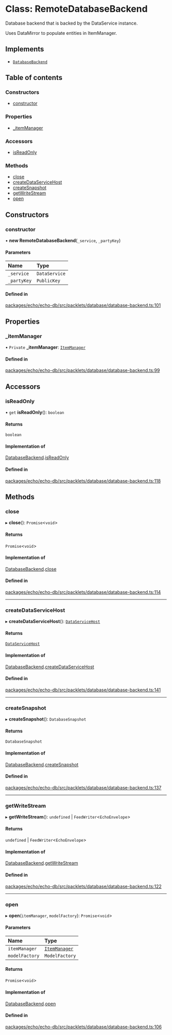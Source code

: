 # Class: RemoteDatabaseBackend

Database backend that is backed by the DataService instance.

Uses DataMirror to populate entities in ItemManager.

## Implements

- [`DatabaseBackend`](../interfaces/DatabaseBackend.md)

## Table of contents

### Constructors

- [constructor](RemoteDatabaseBackend.md#constructor)

### Properties

- [\_itemManager](RemoteDatabaseBackend.md#_itemmanager)

### Accessors

- [isReadOnly](RemoteDatabaseBackend.md#isreadonly)

### Methods

- [close](RemoteDatabaseBackend.md#close)
- [createDataServiceHost](RemoteDatabaseBackend.md#createdataservicehost)
- [createSnapshot](RemoteDatabaseBackend.md#createsnapshot)
- [getWriteStream](RemoteDatabaseBackend.md#getwritestream)
- [open](RemoteDatabaseBackend.md#open)

## Constructors

### constructor

• **new RemoteDatabaseBackend**(`_service`, `_partyKey`)

#### Parameters

| Name | Type |
| :------ | :------ |
| `_service` | `DataService` |
| `_partyKey` | `PublicKey` |

#### Defined in

[packages/echo/echo-db/src/packlets/database/database-backend.ts:101](https://github.com/dxos/dxos/blob/6b1348fed/packages/echo/echo-db/src/packlets/database/database-backend.ts#L101)

## Properties

### \_itemManager

• `Private` **\_itemManager**: [`ItemManager`](ItemManager.md)

#### Defined in

[packages/echo/echo-db/src/packlets/database/database-backend.ts:99](https://github.com/dxos/dxos/blob/6b1348fed/packages/echo/echo-db/src/packlets/database/database-backend.ts#L99)

## Accessors

### isReadOnly

• `get` **isReadOnly**(): `boolean`

#### Returns

`boolean`

#### Implementation of

[DatabaseBackend](../interfaces/DatabaseBackend.md).[isReadOnly](../interfaces/DatabaseBackend.md#isreadonly)

#### Defined in

[packages/echo/echo-db/src/packlets/database/database-backend.ts:118](https://github.com/dxos/dxos/blob/6b1348fed/packages/echo/echo-db/src/packlets/database/database-backend.ts#L118)

## Methods

### close

▸ **close**(): `Promise`<`void`\>

#### Returns

`Promise`<`void`\>

#### Implementation of

[DatabaseBackend](../interfaces/DatabaseBackend.md).[close](../interfaces/DatabaseBackend.md#close)

#### Defined in

[packages/echo/echo-db/src/packlets/database/database-backend.ts:114](https://github.com/dxos/dxos/blob/6b1348fed/packages/echo/echo-db/src/packlets/database/database-backend.ts#L114)

___

### createDataServiceHost

▸ **createDataServiceHost**(): [`DataServiceHost`](DataServiceHost.md)

#### Returns

[`DataServiceHost`](DataServiceHost.md)

#### Implementation of

[DatabaseBackend](../interfaces/DatabaseBackend.md).[createDataServiceHost](../interfaces/DatabaseBackend.md#createdataservicehost)

#### Defined in

[packages/echo/echo-db/src/packlets/database/database-backend.ts:141](https://github.com/dxos/dxos/blob/6b1348fed/packages/echo/echo-db/src/packlets/database/database-backend.ts#L141)

___

### createSnapshot

▸ **createSnapshot**(): `DatabaseSnapshot`

#### Returns

`DatabaseSnapshot`

#### Implementation of

[DatabaseBackend](../interfaces/DatabaseBackend.md).[createSnapshot](../interfaces/DatabaseBackend.md#createsnapshot)

#### Defined in

[packages/echo/echo-db/src/packlets/database/database-backend.ts:137](https://github.com/dxos/dxos/blob/6b1348fed/packages/echo/echo-db/src/packlets/database/database-backend.ts#L137)

___

### getWriteStream

▸ **getWriteStream**(): `undefined` \| `FeedWriter`<`EchoEnvelope`\>

#### Returns

`undefined` \| `FeedWriter`<`EchoEnvelope`\>

#### Implementation of

[DatabaseBackend](../interfaces/DatabaseBackend.md).[getWriteStream](../interfaces/DatabaseBackend.md#getwritestream)

#### Defined in

[packages/echo/echo-db/src/packlets/database/database-backend.ts:122](https://github.com/dxos/dxos/blob/6b1348fed/packages/echo/echo-db/src/packlets/database/database-backend.ts#L122)

___

### open

▸ **open**(`itemManager`, `modelFactory`): `Promise`<`void`\>

#### Parameters

| Name | Type |
| :------ | :------ |
| `itemManager` | [`ItemManager`](ItemManager.md) |
| `modelFactory` | `ModelFactory` |

#### Returns

`Promise`<`void`\>

#### Implementation of

[DatabaseBackend](../interfaces/DatabaseBackend.md).[open](../interfaces/DatabaseBackend.md#open)

#### Defined in

[packages/echo/echo-db/src/packlets/database/database-backend.ts:106](https://github.com/dxos/dxos/blob/6b1348fed/packages/echo/echo-db/src/packlets/database/database-backend.ts#L106)
